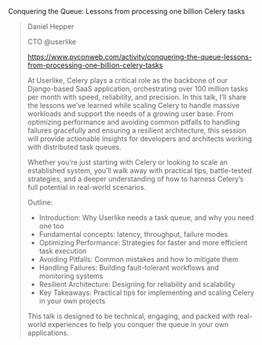 Conquering the Queue: Lessons from processing one billion Celery tasks

> Daniel Hepper
> 
> CTO @userlike
> 
> https://www.pyconweb.com/activity/conquering-the-queue-lessons-from-processing-one-billion-celery-tasks
> 
> At Userlike, Celery plays a critical role as the backbone of our Django-based SaaS application, orchestrating over 100 million tasks per month with speed, reliability, and precision. In this talk, I’ll share the lessons we’ve learned while scaling Celery to handle massive workloads and support the needs of a growing user base. From optimizing performance and avoiding common pitfalls to handling failures gracefully and ensuring a resilient architecture, this session will provide actionable insights for developers and architects working with distributed task queues.
> 
> Whether you’re just starting with Celery or looking to scale an established system, you’ll walk away with practical tips, battle-tested strategies, and a deeper understanding of how to harness Celery’s full potential in real-world scenarios.
> 
> Outline:
> 
> * Introduction: Why Userlike needs a task queue, and why you need one too
> * Fundamental concepts: latency, throughput, failure modes
> * Optimizing Performance: Strategies for faster and more efficient task execution
> * Avoiding Pitfalls: Common mistakes and how to mitigate them
> * Handling Failures: Building fault-tolerant workflows and monitoring systems
> * Resilient Architecture: Designing for reliability and scalability
> * Key Takeaways: Practical tips for implementing and scaling Celery in your own projects
> 
> This talk is designed to be technical, engaging, and packed with real-world experiences to help you conquer the queue in your own applications.

